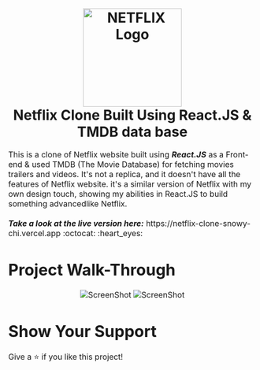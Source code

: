 
<h1 align="center">
  <img title="Netflix" src="https://fhsknightlife.com/wp-content/uploads/2020/04/uVASXqvMzyUrAPfSn9pMtxOC7s89ulzdDKBdtqCP.png" alt="NETFLIX Logo" width="200" />
  <br>
  Netflix Clone Built Using React.JS & TMDB data base
</h1>

<p><font size="3">
  This is a clone of Netflix website built using <strong><em>React.JS</em></strong> as a Front-end & used TMDB (The Movie Database) for fetching movies trailers and videos. It's not a replica, and it doesn't have all the features of Netflix website. it's a similar version of Netflix with my own design touch, showing my abilities in React.JS to build something advancedlike Netflix.
  <br><br> 
  <strong><em>Take a look at the live version here:</em></strong> https://netflix-clone-snowy-chi.vercel.app :octocat: :heart_eyes:
</p>


# Project Walk-Through
<div align="center"><a name="menu"></a>

![ScreenShot](https://res.cloudinary.com/dprxebwil/image/upload/v1682780029/Netflix_clone/netflix_hzjf6f.png)
![ScreenShot](https://res.cloudinary.com/dprxebwil/image/upload/v1682780036/Netflix_clone/net-play_evnsx8.png)
</div>



# Show Your Support

Give a ⭐️ if you like this project!




